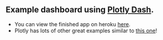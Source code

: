 ## Example dashboard using [Plotly Dash](https://plot.ly/dash).

* You can view the finished app on heroku [here](https://data-table-beer-example.herokuapp.com/).
* Plotly has lots of other great examples similar to [this one](https://dash.plot.ly/datatable)!
